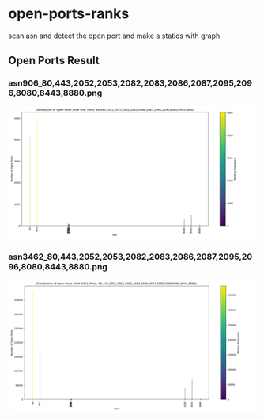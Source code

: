 
# open-ports-ranks
scan asn and detect the open port and make a statics with graph
## Open Ports Result    

### asn906_80,443,2052,2053,2082,2083,2086,2087,2095,2096,8080,8443,8880.png
![port_distribution_asn906_80,443,2052,2053,2082,2083,2086,2087,2095,2096,8080,8443,8880.png](ports_results/906/port_distribution_asn906_80,443,2052,2053,2082,2083,2086,2087,2095,2096,8080,8443,8880.png)
### asn3462_80,443,2052,2053,2082,2083,2086,2087,2095,2096,8080,8443,8880.png
![port_distribution_asn3462_80,443,2052,2053,2082,2083,2086,2087,2095,2096,8080,8443,8880.png](ports_results/3462/port_distribution_asn3462_80,443,2052,2053,2082,2083,2086,2087,2095,2096,8080,8443,8880.png)